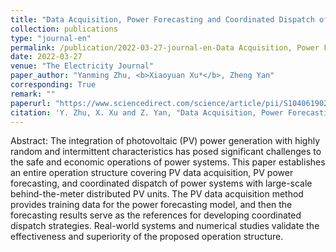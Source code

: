 ```yaml
---
title: "Data Acquisition, Power Forecasting and Coordinated Dispatch of Power Systems with Distributed PV Power Generation"
collection: publications
type: "journal-en"
permalink: /publication/2022-03-27-journal-en-Data Acquisition, Power Forecasting and Coordinated Dispatch of Power Systems with Distributed PV Power Generation
date: 2022-03-27
venue: "The Electricity Journal"
paper_author: "Yanming Zhu, <b>Xiaoyuan Xu*</b>, Zheng Yan"
corresponding: True
remark: ""
paperurl: "https://www.sciencedirect.com/science/article/pii/S1040619022000598"
citation: 'Y. Zhu, X. Xu and Z. Yan, "Data Acquisition, Power Forecasting and Coordinated Dispatch of Power Systems with Distributed PV Power Generation," <i>The Electricity Journal</i>, vol. 35, no. 5, 2022, art. no. 107133.'
---
```


Abstract:
The integration of photovoltaic (PV) power generation with highly random and intermittent characteristics has posed significant challenges to the safe and economic operations of power systems. This paper establishes an entire operation structure covering PV data acquisition, PV power forecasting, and coordinated dispatch of power systems with large-scale behind-the-meter distributed PV units. The PV data acquisition method provides training data for the power forecasting model, and then the forecasting results serve as the references for developing coordinated dispatch strategies. Real-world systems and numerical studies validate the effectiveness and superiority of the proposed operation structure.